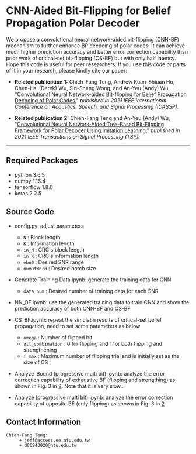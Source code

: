 # CNN-Aided Bit-Flipping for Belief Propagation Polar Decoder

We propose a convolutional neural network-aided bit-flipping (CNN-BF) mechanism to further enhance BP decoding of polar codes. It can achieve much higher prediction accuracy and better error correction capability than prior work of critical-set bit-flipping (CS-BF) but with only half latency. Hope this code is useful for peer researchers. If you use this code or parts of it in your research, please kindly cite our paper:

- **Related publication 1:** Chieh-Fang Teng, Andrew Kuan-Shiuan Ho, Chen-Hsi (Derek) Wu, Sin-Sheng Wong, and An-Yeu (Andy) Wu, "[Convolutional Neural Network-aided Bit-flipping for Belief Propagation Decoding of Polar Codes](https://arxiv.org/abs/1911.01704)," *published in 2021 IEEE International Conference on Acoustics, Speech, and Signal Processing (ICASSP).*

- **Related publication 2:** Chieh-Fang Teng and An-Yeu (Andy) Wu, "[Convolutional Neural Network-Aided Tree-Based Bit-Flipping Framework for Polar Decoder Using Imitation Learning](https://ieeexplore.ieee.org/document/9272860)," *published in 2021 IEEE Transactions on Signal Processing (TSP).*

---

## Required Packages

- python 3.6.5
- numpy 1.16.4
- tensorflow 1.8.0
- keras 2.2.5

## Source Code
- config.py: adjust parameters
  - `N` : Block length 
  - `K` : Information length
  - `in_N` : CRC's block length 
  - `in_K` : CRC's information length
  - `ebn0` : Desired SNR range 
  - `numOfWord` : Desired batch size 

- Generate Training Data.ipynb: generate the training data for CNN
  - `data_num` : Desired number of training data for each SNR 

- NN_BF.ipynb: use the generated training data to train CNN and show the prediction accuracy of both CNN-BF and CS-BF

- CS_BF.ipynb: repeat the simulatin results of critical-set belief propagation, need to set some parameters as below
  - `omega` : Number of flipped bit
  - `all_combination` : 0 for flipping and 1 for both flipping and strengthening
  - `T_max` : Maximum number of flipping trial and is initially set as the size of CS

- Analyze_Bound (progressive multi bit).ipynb: analyze the error correction capability of exhaustive BF (flipping and strengthing) as shown in Fig. 3 in [2](https://ieeexplore.ieee.org/document/9272860). Note that it is very slow...

- Analyze (progressive multi bit).ipynb: analyze the error correction capability of opposite BF (only flipping) as shown in Fig. 3 in [2](https://ieeexplore.ieee.org/document/9272860)

## Contact Information

   ```
Chieh-Fang Teng:
        + jeff@access.ee.ntu.edu.tw
        + d06943020@ntu.edu.tw
   ```
